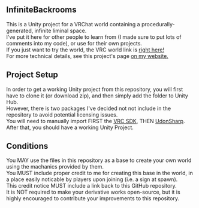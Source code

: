 <h2>InfiniteBackrooms</h2>

<p>
This is a Unity project for a VRChat world containing a procedurally-generated, infinite liminal space.<br>I've put it here for other people to learn from (I made sure to put lots of comments into my code), or use for their own projects.<br>If you just want to try the world, the VRC world link is <a href="https://vrchat.com/home/world/wrld_c92b276b-c002-4a83-a9ca-99456820abbb">right here!</a>
<br>
For more technical details, see this project's page <a href="https://tholin.dev/worlds/infinite_backrooms/">on my website.</a>
</p>

<h2>Project Setup</h2>
<p>
In order to get a working Unity project from this repository, you will first have to clone it (or download zip), and then simply add the folder to Unity Hub.<br>
However, there is two packages I've decided not not include in the repository to avoid potential licensing issues.<br>
You will need to manually import FIRST the <a href="https://vrchat.com/home/download">VRC SDK</a>, THEN <a href="https://github.com/vrchat-community/UdonSharp/releases/latest">UdonSharp</a>.<br>
After that, you should have a working Unity Project.
</p>

<h2>Conditions</h2>
<p>
You MAY use the files in this repository as a base to create your own world using the machanics provided by them.<br>
You MUST include proper credit to me for creating this base in the world, in a place easily noticable by players upon joining (i.e. a sign at spawn).<br>
This credit notice MUST include a link back to this GitHub repository.<br>
It is NOT required to make your derivative works open-source, but it is highly encouraged to contribute your improvements to this repository.
</p>
